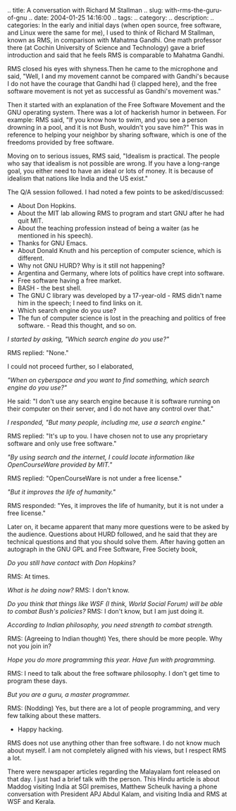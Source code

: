 .. title: A conversation with Richard M Stallman
.. slug: with-rms-the-guru-of-gnu
.. date: 2004-01-25 14:16:00
.. tags:
.. category:
.. description:
.. categories:
In the early and initial days (when open source, free software, and Linux were
the same for me), I used to think of Richard M Stallman, known as RMS, in
comparison with Mahatma Gandhi. One math professor there (at Cochin University
of Science and Technology) gave a brief introduction and said that he feels RMS
is comparable to Mahatma Gandhi.

RMS closed his eyes with shyness.Then he came to the microphone and said, "Well,
I and my movement cannot be compared with Gandhi's because I do not have the
courage that Gandhi had {I clapped here}, and the free software movement is not
yet as successful as Gandhi's movement was."

Then it started with an explanation of the Free Software Movement and the GNU
operating system. There was a lot of hackerish humor in between. For example:
RMS said, "If you know how to swim, and you see a person drowning in a pool, and
it is not Bush, wouldn't you save him?" This was in reference to helping your
neighbor by sharing software, which is one of the freedoms provided by free
software.

Moving on to serious issues, RMS said, "Idealism is practical. The people who
say that idealism is not possible are wrong. If you have a long-range goal, you
either need to have an ideal or lots of money. It is because of idealism that
nations like India and the US exist."

The Q/A session followed. I had noted a few points to be asked/discussed:

* About Don Hopkins.
* About the MIT lab allowing RMS to program and start GNU after he had quit MIT.
* About the teaching profession instead of being a waiter (as he mentioned in his speech).
* Thanks for GNU Emacs.
* About Donald Knuth and his perception of computer science, which is different.
* Why not GNU HURD? Why is it still not happening?
* Argentina and Germany, where lots of politics have crept into software.
* Free software having a free market.
* BASH - the best shell.
* The GNU C library was developed by a 17-year-old - RMS didn't name him in the speech; I need to find links on it.
* Which search engine do you use?
* The fun of computer science is lost in the preaching and politics of free software. - Read this thought, and so on.

_I started by asking, "Which search engine do you use?"_

RMS replied: "None."

I could not proceed further, so I elaborated,

_"When on cyberspace and you want to find something, which search engine do you use?"_

He said: "I don't use any search engine because it is software running on their
computer on their server, and I do not have any control over that."

_I responded, "But many people, including me, use a search engine."_

RMS replied: "It's up to you. I have chosen not to use any proprietary software
and only use free software."

_"By using search and the internet, I could locate information like OpenCourseWare
provided by MIT."_

RMS replied: "OpenCourseWare is not under a free license."

_"But it improves the life of humanity."_

RMS responded: "Yes, it improves the life of humanity, but it is not under a free
license."

Later on, it became apparent that many more questions were to be asked by the
audience.  Questions about HURD followed, and he said that they are technical
questions and that you should solve them.  After having gotten an autograph in
the GNU GPL and Free Software, Free Society book,

_Do you still have contact with Don Hopkins?_

RMS: At times.

_What is he doing now?_
RMS: I don't know.

_Do you think that things like WSF (I think, World Social Forum) will be able to combat Bush's policies?_
RMS: I don't know, but I am just doing it.

_According to Indian philosophy, you need strength to combat strength._

RMS: (Agreeing to Indian thought) Yes, there should be more people. Why not
you join in?

_Hope you do more programming this year. Have fun with programming._

RMS: I need to talk about the free software philosophy. I don't get time to program
these days.

_But you are a guru, a master programmer._

RMS: (Nodding) Yes, but there are a lot of people programming, and very few
talking about these matters.

- Happy hacking.

RMS does not use anything other than free software.  I do not know much about
myself. I am not completely aligned with his views, but I respect RMS a lot.

There were newspaper articles regarding the Malayalam font released on that day.
I just had a brief talk with the person.  This Hindu article is about Maddog
visiting India at SGI premises, Matthew Scheulk having a phone conversation with
President APJ Abdul Kalam, and visiting India and RMS at WSF and Kerala.